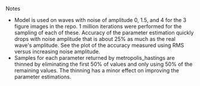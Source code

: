 Notes
- Model is used on waves with noise of amplitude 0, 1.5, and 4 for the 3 figure images in the repo. 1 million iterations were performed for the sampling of each of these. Accuracy of the parameter estimation quickly drops with noise amplitude
that is about 25% as much as the real wave's amplitude. See the plot of the accuracy measured using RMS versus increasing noise amplitude.
- Samples for each parameter returned by metropolis_hastings are thinned by eliminating the first 50% of values and only using 50% of the remaining values. The thinning has a
minor effect on improving the parameter estimations.
